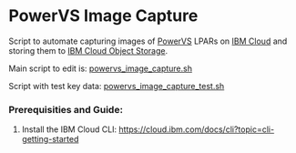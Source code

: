 # PowerVS Image Capture

Script to automate capturing images of [PowerVS](https://www.ibm.com/products/power-virtual-server) LPARs on [IBM Cloud](https://www.ibm.com/cloud) and storing them to [IBM Cloud Object Storage](https://www.ibm.com/ca-en/cloud/object-storage).

Main script to edit is: [powervs_image_capture.sh](https://github.com/emaadparacha/PowerVS-Image-Capture/blob/main/powervs_image_capture.sh)

Script with test key data: [powervs_image_capture_test.sh](https://github.com/emaadparacha/PowerVS-Image-Capture/blob/main/powervs_image_capture_test.sh)

### Prerequisities and Guide:

1. Install the IBM Cloud CLI: https://cloud.ibm.com/docs/cli?topic=cli-getting-started
